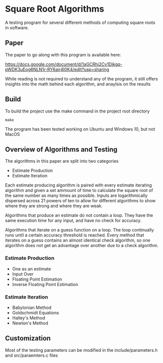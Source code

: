 # Square Root Algorithms

A testing program for several different methods of computing square roots in software.

## Paper
The paper to go along with this program is available here:

https://docs.google.com/document/d/1aGCRhi2Cv1Dikgq-pWDK3uEog6NLN1r-RY6air4I0K4/edit?usp=sharing

While reading is not required to understand any of the program, it still offers insights into the math behind each algorithm, and anaylsis on the results

## Build
To build the project use the make command in the project root directory

    make

The program has been tested working on Ubuntu and Windows 10, but not MacOS

## Overview of Algorithms and Testing

The algorithms in this paper are split into two categories

- Estimate Production
- Estimate Iteration

Each estimate producing algorithm is paired with every estimate iterating algorithm and given a set ammount of time to calculate the square root of the same number as many times as possible. Inputs are logarithmically dispersed across 21 powers of ten to allow for different algorithms to show where they are strong and where they are weak.

Algorithms that produce an estimate do not contain a loop. They have the same execution time for any input, and have no check for accuracy.

Algorithms that iterate on a guess function on a loop. The loop continually runs until a certain accuracy threshold is reached. Every method that iterates on a guess contains an almost identical check algorithm, so one algorithm does not get an advantage over another due to a check algorithm. 

### Estimate Production

- One as an estimate
- Input Over
- Floating Point Estimation
- Inverse Floating Point Estimation

### Estimate Iteration

- Babylonian Method
- Goldschmidt Equations
- Halley's Method
- Newton's Method


## Customization

Most of the testing parameters can be modified in the include/parameters.h and src/paraemters.c files
